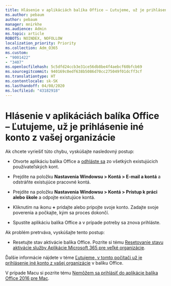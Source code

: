 ```yaml
---
title: Hlásenie v aplikáciách balíka Office – Ľutujeme, už je prihlásenie iné konto z vašej organizácie
ms.author: pebaum
author: pebaum
manager: mnirkhe
ms.audience: Admin
ms.topic: article
ROBOTS: NOINDEX, NOFOLLOW
localization_priority: Priority
ms.collection: Adm_O365
ms.custom:
- "9001422"
- "3407"
ms.openlocfilehash: 5c5dfd24ccb3e31ce56db8be4f4aebcf60bfcb69
ms.sourcegitcommit: 940169c0edf638b5086d70cc275049f01dcff3cf
ms.translationtype: HT
ms.contentlocale: sk-SK
ms.lasthandoff: 04/08/2020
ms.locfileid: "43182918"
---
```

# <a name="office-apps-message---sorry-another-account-from-your-organization-is-already-signed-in"></a>Hlásenie v aplikáciách balíka Office – Ľutujeme, už je prihlásenie iné konto z vašej organizácie

Ak chcete vyriešiť túto chybu, vyskúšajte nasledovný postup:

- Otvorte aplikáciu balíka Office a [odhláste sa](https://support.office.com/article/sign-out-of-office-5a20dc11-47e9-4b6f-945d-478cb6d92071) zo všetkých existujúcich používateľských kont.

- Prejdite na položku **Nastavenia Windowsu > Kontá > E-mail a kontá** a odstráňte existujúce pracovné kontá.

- Prejdite na položku **Nastavenia Windowsu > Kontá > Prístup k práci alebo škole** a odpojte existujúce kontá. 

- Kliknutím na ikonu **+** pridajte alebo pripojte svoje konto. Zadajte svoje poverenia a počkajte, kým sa proces dokončí.

- Spustite aplikáciu balíka Office a v prípade potreby sa znova prihláste. 

Ak problém pretrváva, vyskúšajte tento postup: 

- Resetujte stav aktivácie balíka Office. Pozrite si tému [Resetovanie stavu aktivácie služby Aplikácie Microsoft 365 pre veľké organizácie](https://docs.microsoft.com/office365/troubleshoot/activation/reset-office-365-proplus-activation-state).

Ďalšie informácie nájdete v téme [Ľutujeme, v tomto počítači už je prihlásenie iné konto z vašej organizácie](https://docs.microsoft.com/office/troubleshoot/error-messages/another-account-already-signed-in) v balíku Office.

V prípade Macu si pozrite tému [Nemôžem sa prihlásiť do aplikácie balíka Office 2016 pre Mac](https://docs.microsoft.com/office365/troubleshoot/authentication/sign-in-to-office-2016-for-mac-fail).
